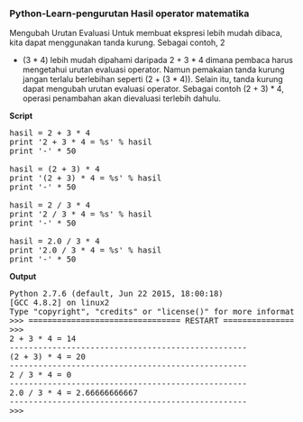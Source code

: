 ### Python-Learn-pengurutan Hasil operator matematika

Mengubah Urutan Evaluasi Untuk membuat ekspresi lebih mudah dibaca, kita dapat menggunakan tanda kurung. Sebagai contoh, 2
+ (3 * 4) lebih mudah dipahami daripada 2 + 3 * 4 dimana pembaca harus mengetahui urutan evaluasi operator. Namun pemakaian tanda kurung jangan terlalu berlebihan seperti (2 + (3 * 4)).
Selain itu, tanda kurung dapat mengubah urutan evaluasi operator. Sebagai contoh (2 + 3) * 4, operasi penambahan akan dievaluasi terlebih dahulu.




<b>Script</b>
<pre>
hasil = 2 + 3 * 4
print '2 + 3 * 4 = %s' % hasil
print '-' * 50

hasil = (2 + 3) * 4
print '(2 + 3) * 4 = %s' % hasil
print '-' * 50

hasil = 2 / 3 * 4
print '2 / 3 * 4 = %s' % hasil
print '-' * 50

hasil = 2.0 / 3 * 4
print '2.0 / 3 * 4 = %s' % hasil
print '-' * 50
</pre>

<b>Output</b>

<pre>
Python 2.7.6 (default, Jun 22 2015, 18:00:18) 
[GCC 4.8.2] on linux2
Type "copyright", "credits" or "license()" for more information.
>>> ================================ RESTART ================================
>>> 
2 + 3 * 4 = 14
--------------------------------------------------
(2 + 3) * 4 = 20
--------------------------------------------------
2 / 3 * 4 = 0
--------------------------------------------------
2.0 / 3 * 4 = 2.66666666667
--------------------------------------------------
>>> 

</pre>
